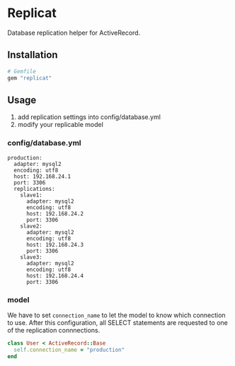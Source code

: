 # Replicat
Database replication helper for ActiveRecord.

## Installation
```ruby
# Gemfile
gem "replicat"
```

## Usage
1. add replication settings into config/database.yml
2. modify your replicable model

### config/database.yml
```
production:
  adapter: mysql2
  encoding: utf8
  host: 192.168.24.1
  port: 3306
  replications:
    slave1:
      adapter: mysql2
      encoding: utf8
      host: 192.168.24.2
      port: 3306
    slave2:
      adapter: mysql2
      encoding: utf8
      host: 192.168.24.3
      port: 3306
    slave3:
      adapter: mysql2
      encoding: utf8
      host: 192.168.24.4
      port: 3306
```

### model
We have to set `connection_name` to let the model to know which connection to use.
After this configuration, all SELECT statements are requested to one of the replication connnections.

```ruby
class User < ActiveRecord::Base
  self.connection_name = "production"
end
```
